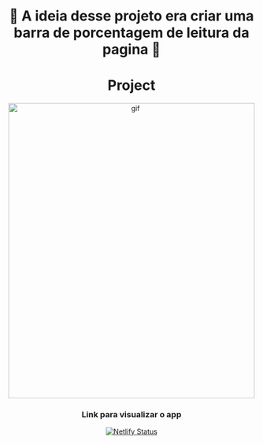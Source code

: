 <h1 align="center">
  🚀️ A ideia desse projeto era criar uma barra de porcentagem de leitura da pagina 🚀️
</h1>

<h1 align="center">
  Project
</h1>

<div align="center"> 
  <img alt="gif" src="./.github/gif.gif" width="500px" height="600px" />

### Link para visualizar o app

[![Netlify Status](https://api.netlify.com/api/v1/badges/46deacd7-cc31-4cd4-9232-fc34088e4c7c/deploy-status)](https://purejsprojects.netlify.app/percentagereadbar/)